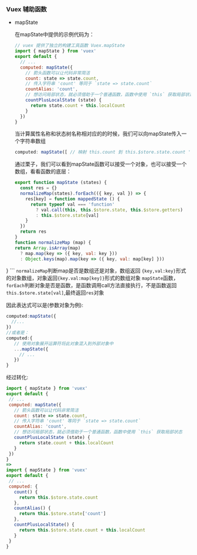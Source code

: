 ### Vuex 辅助函数

 - mapState
   
   在mapState中提供的示例代码为：
    
    ```javascript
    // vuex 提供了独立的构建工具函数 Vuex.mapState
    import { mapState } from 'vuex'
    export default {
      // ...
      computed: mapState({
        // 箭头函数可以让代码非常简洁
        count: state => state.count,
        // 传入字符串 'count' 等同于 `state => state.count`
        countAlias: 'count',
        // 想访问局部状态，就必须借助于一个普通函数，函数中使用 `this` 获取局部状态
        countPlusLocalState (state) {
          return state.count + this.localCount
        }
      })
    }    
    ```
    当计算属性名称和状态树名称相对应的的时候，我们可以向mapState传入一个字符串数组
    ```js
    computed: mapState([ // 映射 this.count 到 this.$store.state.count 'count' ])
    ```
    通过栗子，我们可以看到mapState函数可以接受一个对象，也可以接受一个数组，看看函数的底层：
    
    ```js
    export function mapState (states) {
      const res = {}
      normalizeMap(states).forEach(({ key, val }) => {
        res[key] = function mappedState () {
          return typeof val === 'function'
            ? val.call(this, this.$store.state, this.$store.getters)
            : this.$store.state[val]
        }
      })
      return res
    }
   function normalizeMap (map) {
    return Array.isArray(map)
      ? map.map(key => ({ key, val: key }))
      : Object.keys(map).map(key => ({ key, val: map[key] }))
  }
    ```
   `normalizeMap`判断map是否是数组还是对象，数组返回 `{key,val:key}`形式的对象数组，对象返回`{key.val:map[key]}`形式的数组对象
   `mapState`函数，`forEach`判断对象是否是函数，是函数调用call方法直接执行，不是函数返回`this.$store.state[val]`,最终返回`res`对象
   
   因此表达式可以是(参数对象为例):
   ```js
   computed:mapState({
     //...
   })
   //或者是：
   computed:{
      // 使用对象展开运算符将此对象混入到外部对象中
      ...mapState({
        // ...
      })
   }
   ```
   经过转化:
   ```js
  import { mapState } from 'vuex'
  export default {
    // ...
    computed: mapState({
      // 箭头函数可以让代码非常简洁
      count: state => state.count,
      // 传入字符串 'count' 等同于 `state => state.count`
      countAlias: 'count',
      // 想访问局部状态，就必须借助于一个普通函数，函数中使用 `this` 获取局部状态
      countPlusLocalState (state) {
        return state.count + this.localCount
      }
    })
  }
  =>
  import { mapState } from 'vuex'
  export default {
    // ...
    computed: {
      count() {
        return this.$store.state.count
      },
      countAlias() {
        return this.$store.state['count']
      },
      countPlusLocalState() {
        return this.$store.state.count + this.localCount
      }
    }
  }
   ```
 